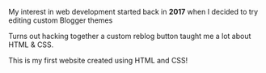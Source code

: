 My interest in web development started back in **2017** when I decided to try editing custom Blogger themes

Turns out hacking together a custom reblog button taught me a lot about HTML & CSS.

This is my first website created using HTML and CSS!
